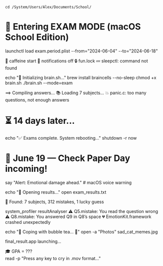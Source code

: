 `cd /System/Users/Alex/Documents/School/`

# 🚨 Entering EXAM MODE (macOS School Edition)
launchctl load exam.period.plist --from="2024-06-04" --to="2024-06-18"

🍵 caffeine start
🔕 notifications off
🔒 fun.lock
💤 sleepctl: command not found

echo "🧠 Initializing brain.sh..."
brew install braincells --no-sleep
chmod +x brain.sh
./brain.sh --mode=exam

==> Compiling answers...
📚 Loading 7 subjects...
💥 panic.c: too many questions, not enough answers

# ⏳ 14 days later...
echo "✅ Exams complete. System rebooting..."
shutdown -r now

# 📅 June 19 — Check Paper Day incoming!
say "Alert: Emotional damage ahead."  # macOS voice warning

echo "📝 Opening results..."
open exam_results.txt

📄 Found: 7 subjects, 312 mistakes, 1 lucky guess

system_profiler resultAnalyser
⚠️ Q5.mistake: You read the question wrong
⚠️ Q8.mistake: You answered Q9 in Q8’s space
💔 EmotionKit.framework crashed unexpectedly

echo "🧃 Coping with bubble tea... 🍡"
open -a "Photos" sad_cat_memes.jpg

final_result.app launching...

🎓 GPA = ???  
read -p "Press any key to cry in .mov format..."
